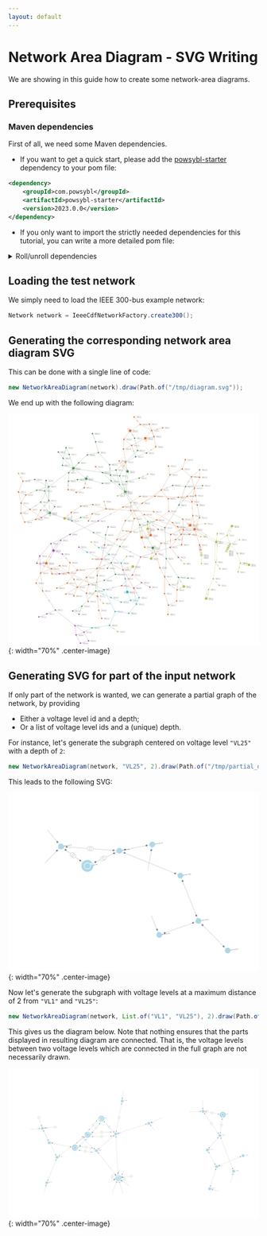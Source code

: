 ```yaml
---
layout: default
---
```


# Network Area Diagram - SVG Writing

We are showing in this guide how to create some network-area diagrams.


## Prerequisites

### Maven dependencies

First of all, we need some Maven dependencies.

- If you want to get a quick start, please add the [powsybl-starter](https://github.com/powsybl/powsybl-starter) dependency to your pom file:

```xml
<dependency>
    <groupId>com.powsybl</groupId>
    <artifactId>powsybl-starter</artifactId>
    <version>2023.0.0</version>
</dependency>
```

- If you only want to import the strictly needed dependencies for this tutorial, you can write a more detailed pom file:

<details>
<summary>Roll/unroll dependencies</summary>

{% highlight xml %}

<dependencies>
    <dependency>
        <groupId>com.powsybl</groupId>
        <artifactId>powsybl-network-area-diagram</artifactId>
        <version>${powsybl.nad.version}</version>
    </dependency>
    <dependency>
        <groupId>com.powsybl</groupId>
        <artifactId>powsybl-iidm-impl</artifactId>
        <version>${powsybl.core.version}</version>
    </dependency>
    <dependency>
        <groupId>com.powsybl</groupId>
        <artifactId>powsybl-ieee-cdf-converter</artifactId>
        <version>${powsybl.core.version}</version>
    </dependency>
    <dependency>
        <groupId>org.slf4j</groupId>
        <artifactId>slf4j-simple</artifactId>
        <version>${slf4j.version}</version>
    </dependency>
</dependencies>

<properties>
    <powsybl.nad.version>3.1.0</powsybl.nad.version>
    <powsybl.core.version>5.1.1</powsybl.core.version>
    <slf4j.version>1.7.22</slf4j.version>
</properties>

{% endhighlight %}

<div markdown="1">
Here are some details about these dependencies (see also the [powsybl artifacts documentation page](../../artifacts.md)):
- `powsybl-network-area-diagram` is the core module of network-area-diagram,
- `powsybl-iidm-impl` is used to deal with the network model,
- `powsybl-ieee-cdf-converter` is used to load the `Network` example
- `slf4j-simple` allows you to have simple logging capabilities.
</div>

</details>

## Loading the test network

We simply need to load the IEEE 300-bus example network:

```java
Network network = IeeeCdfNetworkFactory.create300();
```

## Generating the corresponding network area diagram SVG

This can be done with a single line of code:

```java
new NetworkAreaDiagram(network).draw(Path.of("/tmp/diagram.svg"));
```

We end up with the following diagram:

![wholeNetwork](img/nad-writing/nad300.jpg){: width="70%" .center-image}

## Generating SVG for part of the input network

If only part of the network is wanted, we can generate a partial graph of the network, by providing
- Either a voltage level id and a depth;
- Or a list of voltage level ids and a (unique) depth.

For instance, let's generate the subgraph centered on voltage level `"VL25"` with a depth of `2`:

```java
new NetworkAreaDiagram(network, "VL25", 2).draw(Path.of("/tmp/partial_diagram_25.svg"));
```

This leads to the following SVG:

![VL25](img/nad-writing/partial_diagram_25.svg){: width="70%" .center-image}

Now let's generate the subgraph with voltage levels at a maximum distance of 2 from `"VL1"` and `"VL25"`:

```java
new NetworkAreaDiagram(network, List.of("VL1", "VL25"), 2).draw(Path.of("/tmp/partial_diagram_1_25.svg"));
```

This gives us the diagram below. Note that nothing ensures that the parts displayed in resulting diagram are connected.
That is, the voltage levels between two voltage levels which are connected in the full graph are not necessarily drawn.

![VL1_VL25](img/nad-writing/partial_diagram_1_25.svg){: width="70%" .center-image}
